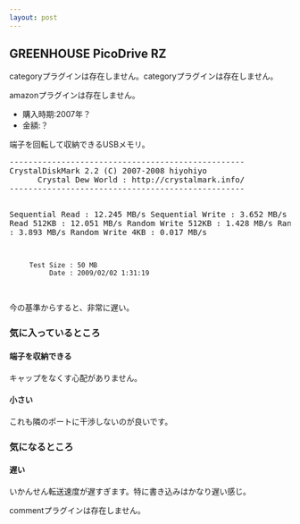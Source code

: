 ```yaml
---
layout: post
---
```

<h2>GREENHOUSE PicoDrive RZ</h2>
<p><span class="error">categoryプラグインは存在しません。</span><span class="error">categoryプラグインは存在しません。</span></p>
<p><span class="error">amazonプラグインは存在しません。</span></p>
<ul>
<li>購入時期:2007年？</li>
<li>金額:？</li>
</ul>
<p>端子を回転して収納できるUSBメモリ。</p>
<pre>--------------------------------------------------
CrystalDiskMark 2.2 (C) 2007-2008 hiyohiyo
      Crystal Dew World : http://crystalmark.info/
--------------------------------------------------

   Sequential Read :   12.245 MB/s
  Sequential Write :    3.652 MB/s
 Random Read 512KB :   12.051 MB/s
Random Write 512KB :    1.428 MB/s
   Random Read 4KB :    3.893 MB/s
  Random Write 4KB :    0.017 MB/s

         Test Size : 50 MB
              Date : 2009/02/02 1:31:19
</pre>
<p>今の基準からすると、非常に遅い。</p>
<h3>気に入っているところ</h3>
<h4>端子を収納できる</h4>
<p>キャップをなくす心配がありません。</p>
<h4>小さい</h4>
<p>これも隣のポートに干渉しないのが良いです。</p>
<h3>気になるところ</h3>
<h4>遅い</h4>
<p>いかんせん転送速度が遅すぎます。特に書き込みはかなり遅い感じ。</p>
<p><span class="error">commentプラグインは存在しません。</span> </p>
